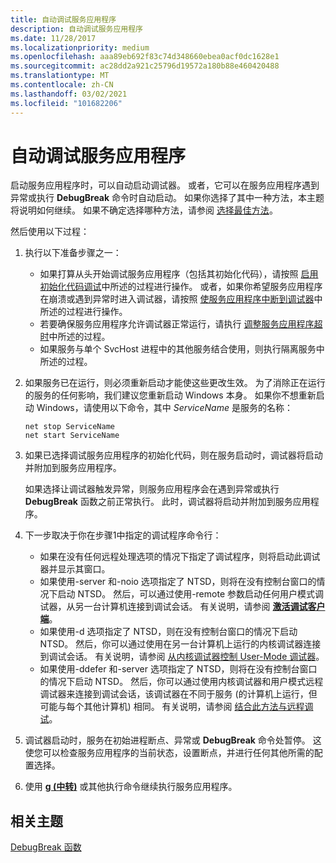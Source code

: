 ```yaml
---
title: 自动调试服务应用程序
description: 自动调试服务应用程序
ms.date: 11/28/2017
ms.localizationpriority: medium
ms.openlocfilehash: aaa89eb692f83c74d348660ebea0acf0dc1628e1
ms.sourcegitcommit: ac28dd2a921c25796d19572a180b88e460420488
ms.translationtype: MT
ms.contentlocale: zh-CN
ms.lasthandoff: 03/02/2021
ms.locfileid: "101682206"
---
```

# <a name="debugging-the-service-application-automatically"></a>自动调试服务应用程序


启动服务应用程序时，可以自动启动调试器。 或者，它可以在服务应用程序遇到异常或执行 **DebugBreak** 命令时自动启动。 如果你选择了其中一种方法，本主题将说明如何继续。 如果不确定选择哪种方法，请参阅 [选择最佳方法](choosing-the-best-method.md)。

然后使用以下过程：

1.  执行以下准备步骤之一：
    -   如果打算从头开始调试服务应用程序（包括其初始化代码），请按照 [启用初始化代码调试](https://docs.microsoft.com/windows-hardware/drivers/debugger/preparing-to-debug-the-service-application#-enabling-the-debugging-of-the-initialization-code)中所述的过程进行操作。 或者，如果你希望服务应用程序在崩溃或遇到异常时进入调试器，请按照 [使服务应用程序中断到调试器](https://docs.microsoft.com/windows-hardware/drivers/debugger/preparing-to-debug-the-service-application#-enabling-the-debugging-of-the-initialization-code)中所述的过程进行操作。
    -   若要确保服务应用程序允许调试器正常运行，请执行 [调整服务应用程序超时](preparing-to-debug-the-service-application.md#adjusting-the-service-application-timeout)中所述的过程。
    -   如果服务与单个 SvcHost 进程中的其他服务结合使用，则执行隔离服务中所述的过程。

2.  如果服务已在运行，则必须重新启动才能使这些更改生效。 为了消除正在运行的服务的任何影响，我们建议您重新启动 Windows 本身。 如果你不想重新启动 Windows，请使用以下命令，其中 *ServiceName* 是服务的名称：

    ```console
    net stop ServiceName 
    net start ServiceName 
    ```

3.  如果已选择调试服务应用程序的初始化代码，则在服务启动时，调试器将启动并附加到服务应用程序。

    如果选择让调试器触发异常，则服务应用程序会在遇到异常或执行 **DebugBreak** 函数之前正常执行。 此时，调试器将启动并附加到服务应用程序。

4.  下一步取决于你在步骤1中指定的调试程序命令行：
    -   如果在没有任何远程处理选项的情况下指定了调试程序，则将启动此调试器并显示其窗口。
    -   如果使用-server 和-noio 选项指定了 NTSD，则将在没有控制台窗口的情况下启动 NTSD。 然后，可以通过使用-remote 参数启动任何用户模式调试器，从另一台计算机连接到调试会话。 有关说明，请参阅 [**激活调试客户端**](activating-a-debugging-client.md)。
    -   如果使用-d 选项指定了 NTSD，则在没有控制台窗口的情况下启动 NTSD。 然后，你可以通过使用在另一台计算机上运行的内核调试器连接到调试会话。 有关说明，请参阅 [从内核调试器控制 User-Mode 调试器](controlling-the-user-mode-debugger-from-the-kernel-debugger.md)。
    -   如果使用-ddefer 和-server 选项指定了 NTSD，则将在没有控制台窗口的情况下启动 NTSD。 然后，你可以通过使用内核调试器和用户模式远程调试器来连接到调试会话，该调试器在不同于服务 (的计算机上运行，但可能与每个其他计算机) 相同。 有关说明，请参阅 [结合此方法与远程调试](combining-this-method-with-remote-debugging.md)。

5.  调试器启动时，服务在初始进程断点、异常或 **DebugBreak** 命令处暂停。 这使您可以检查服务应用程序的当前状态，设置断点，并进行任何其他所需的配置选择。

6.  使用 [**g (中转)**](g--go-.md) 或其他执行命令继续执行服务应用程序。

## <a name="span-idrelated_topicsspanrelated-topics"></a><span id="related_topics"></span>相关主题


[DebugBreak 函数](/windows/win32/api/debugapi/nf-debugapi-debugbreak)

 


